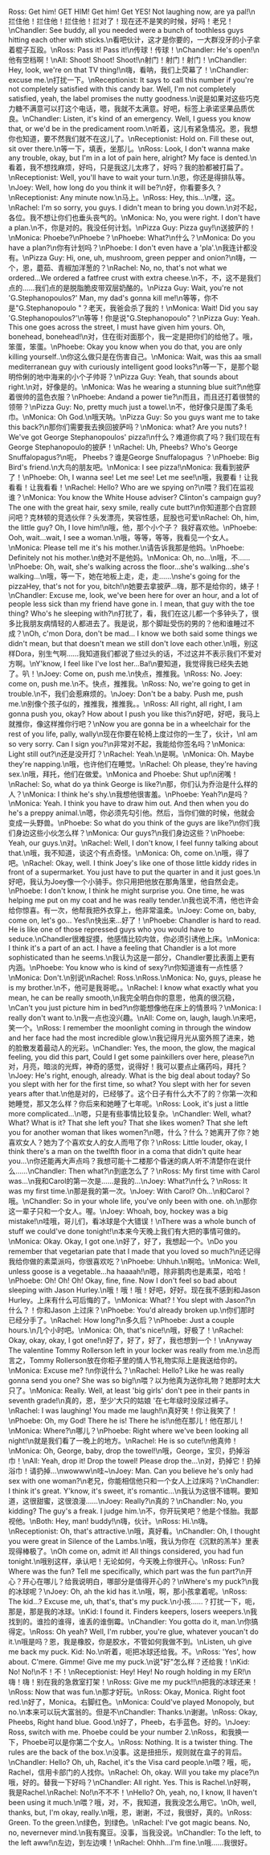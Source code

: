 Ross: Get him! GET HIM! Get him! Get YES! Not laughing now, are ya pal!\n拦住他！拦住他！拦住他！拦对了！现在还不是笑的时候，好吗！老兄！\nChandler: See buddy, all you needed were a bunch of toothless guys hitting each other with sticks.\n看吧伙计，这才是你要的，一大群没牙的小子拿着棍子互殴。\nRoss: Pass it! Pass it!\n传球！传球！\nChandler: He's open!\n他有空档啊！\nAll: Shoot! Shoot! Shoot!\n射门！射门！射门！\nChandler: Hey, look, we're on that TV thing!\n嗨，看呐，我们上荧幕了！\nChandler: excuse me.\n打扰一下。\nReceptionist: It says to call this number if you're not completely satisfied with this candy bar. Well, I'm not completely satisfied, yeah, the label promises the nutty goodness.\n说是如果对这些巧克力糖不满意可以打这个电话，嗯，我就不太满意。好吧，标签上承诺坚果品质优良。\nChandler: Listen, it's kind of an emergency. Well, I guess you know that, or we'd be in the predicament room.\n听着，这儿有紧急情况。恩，我想你也知道，要不然我们就不在这儿了。\nReceptionist: Hold on. Fill these out, sit over there.\n等一下，填表，坐那儿。\nRoss: Look, I don't wanna make any trouble, okay, but I'm in a lot of pain here, alright? My face is dented.\n看着，我不想找麻烦，好吗，只是我这儿太疼了，好吗？我的脸都被打扁了。\nReceptionist: Well, you'll have to wait your turn.\n恩，你还是得排队等。\nJoey: Well, how long do you think it will be?\n好，你看要多久？\nReceptionist: Any minute now.\n马上。\nRoss: Hey, this...\n嘿，这。\nRachel: I'm so sorry, you guys. I didn't mean to bring you down.\n对不起，各位。我不想让你们也垂头丧气的。\nMonica: No, you were right. I don't have a plan.\n不，你是对的。我没任何计划。\nPizza Guy: Pizza guy!\n送披萨的！\nMonica: Phoebe?\nPhoebe？\nPhoebe: What?\n什么？\nMonica: Do you have a plan?\n你有计划吗？\nPhoebe: I don't even have a 'pla'.\n我连计都没有。\nPizza Guy: Hi, one, uh, mushroom, green pepper and onion?\n嗨，一个，恩，蘑茹、青椒加洋葱的？\nRachel: No, no, that's not what we ordered...We ordered a fatfree crust with extra cheese.\n不，不，这不是我们点的……我们点的是脱脂脆皮带双层奶酪的。\nPizza Guy: Wait, you're not 'G.Stephanopoulos?' Man, my dad's gonna kill me!\n等等，你不是"G.Stephanopoulo "？老天，我爸会杀了我的！\nMonica: Wait! Did you say 'G.Stephanopoulos?'\n等等！你是说"G.Stephanopoulo"？\nPizza Guy: Yeah. This one goes across the street, I must have given him yours. Oh, bonehead, bonehead!\n对，住在街对面那个，我一定是把你们的给他了。哦，笨蛋，笨蛋。\nPhoebe: Okay you know when you do that, you are only killing yourself..\n你这么做只是在伤害自己。\nMonica: Wait, was this aa small mediterranean guy with curiously intelligent good looks?\n等一下，是那个聪明伶俐的地中海来的小个子帅哥？\nPizza Guy: Yeah, that sounds about right.\n对，好像是的。\nMonica: Was he wearing a stunning blue suit?\n他穿着很帅的蓝色衣服？\nPhoebe: Andand a power tie?\n而且，而且还打着很赞的领带？\nPizza Guy: No, pretty much just a towel.\n不，他好像只是围了条毛巾。\nMonica: Oh God.\n哦天呐。\nPizza Guy: So you guys want me to take this back?\n那你们需要我去换回披萨吗？\nMonica: what? Are you nuts? ! We've got George Stephanopoulos' pizza!\n什么？难道你疯了吗？我们现在有George Stephanopoulo的披萨！\nRachel: Uh, Pheebs? Who's George Snuffalopagus?\n呃， Pheebs？谁是George Snuffalopagus ？\nPhoebe: Big Bird's friend.\n大鸟的朋友吧。\nMonica: I see pizza!\nMonica: 我看到披萨了！\nPhoebe: Oh, I wanna see! Let me see! Let me see!\n哦，我要看！让我看看！让我看看！\nRachel: Hello? Who are we spying on?\n喂？我们在监视谁？\nMonica: You know the White House adviser? Clinton's campaign guy? The one with the great hair, sexy smile, really cute butt?\n你知道那个白宫顾问吧？克林顿的竞选伙伴？头发漂亮，笑容性感，屁股也可爱\nRachel: Oh, him, the little guy? Oh, I love him!\n哦，他，那个小个子？ 我好喜欢他。\nPhoebe: Ooh, wait...wait, I see a woman.\n哦，等等，等等，我看见一个女人。\nMonica: Please tell me it's his mother.\n请告诉我那是他妈。\nPhoebe: Definitely not his mother.\n绝对不是他妈。\nMonica: Oh, no...\n哦，不……\nPhoebe: Oh, wait, she's walking across the floor...she's walking...she's walking...\n哦，等一下，她在地板上走，走，走……\nshe's going for the pizzaHey, that's not for you, bitch!\n她要去拿披萨...嗨，那不是给你的，婊子！\nChandler: Excuse me, look, we've been here for over an hour, and a lot of people less sick than my friend have gone in. I mean, that guy with the toe thing? Who's he sleeping with?\n打扰了，看，我们在这儿都一个多钟头了，很多比我朋友病情轻的人都进去了。我是说，那个脚趾受伤的男的？他和谁睡过不成？\nOh, c'mon Dora, don't be mad... I know we both said some things we didn't mean, but that doesn't mean we still don't love each other.\n哦，别这样Dora，别生气啊……我知道我们都说了些过头的话，不过这并不表示我们不爱对方啊。\nY'know, I feel like I've lost her...Ba!\n要知道，我觉得我已经失去她了。叭！\nJoey: Come on, push me.\n快点，推推我。\nRoss: No. Joey: come on, push me.\n不。快点，推推我。\nRoss: No, we're going to get in trouble.\n不，我们会惹麻烦的。\nJoey: Don't be a baby. Push me, push me.\n别像个孩子似的，推推我，推推我。。\nRoss: All right, all right, I am gonna push you, okay? How about I push you like this?\n好吧，好吧，我马上就推你，像这样推你行吧？\nNow you are gonna be in a wheelchair for the rest of you life, pally, wally\n现在你要在轮椅上度过你的一生了，伙计，\nI am so very sorry. Can I sign you?\n非常对不起，我能给你签名吗？\nMonica: Light still out?\n还是没开灯？\nRachel: Yeah.\n是啊。\nMonica: Oh. Maybe they're napping.\n哦，也许他们在睡觉。\nRachel: Oh please, they're having sex.\n哦，拜托，他们在做爱。\nMonica and Phoebe: Shut up!\n闭嘴！\nRachel: So, what do ya think George is like?\n那，你们认为乔治是什么样的人？\nMonica: I think he's shy.\n我想他很害羞。\nPhoebe: Yeah?\n是吗？\nMonica: Yeah. I think you have to draw him out. And then when you do he's a preppy animal.\n嗯，你必须先勾引他。然后，当你们做的时候，他就会变成一头野兽。\nPhoebe: So what do you think of the guys are like?\n你们我们身边这些小伙怎么样？\nMonica: Our guys?\n我们身边这些？\nPhoebe: Yeah, our guys.\n对。\nRachel: Well, I don't know, I feel funny talking about that.\n哦，我不知道，谈这个有点奇怪。\nMonica: Oh, come on.\n哦，得了吧。\nRachel: Okay, well. I think Joey's like one of those little kiddy rides in front of a supermarket. You just have to put the quarter in and it just goes.\n好吧，我认为Joey像一个小骑手。你只用把他放在那角落里，他自然会走。\nPhoebe: I don't know, I think he might surprise you. One time, he was helping me put on my coat and he was really tender.\n我也说不清，他也许会给你惊喜。有一次，他帮我把外衣穿上，他非常温柔。\nJoey: Come on, baby, come on, let's go... Yes!\n快出来...好了！\nPhoebe: Chandler is hard to read. He is like one of those repressed guys who you would have to seduce.\nChandler很难捉摸，他感情比较内敛，你必须引诱他上床。\nMonica: I think it's a part of an act. I have a feeling that Chandler is a lot more sophisticated than he seems.\n我认为这是一部分，Chandler要比表面上更有内涵。\nPhoebe: You know who is kind of sexy?\n你知道谁有一点性感？\nMonica: Don't.\n别说\nRachel: Ross.\nRoss.\nMonica: No, guys, please he is my brother.\n不，他可是我哥呢。。\nRachel: I know what exactly what you mean, he can be really smooth,\n我完全明白你的意思，他真的很沉稳，\nCan't you just picture him in bed?\n你能想像他在床上的情景吗？\nMonica: I really don't want to.\n我一点也没兴趣。\nAll: Come on, laugh, laugh.\n来吧，笑一个。\nRoss: I remember the moonlight coming in through the window and her face had the most incredible glow.\n我记得月光从窗外照了进来，她的脸散发着最动人的光彩。\nChandler: Yes, the moon, the glow, the magical feeling, you did this part, Could I get some painkillers over here, please?\n对，月亮，暗淡的光辉，神奇的感觉，说得好！我可以要点止痛药吗，拜托？\nJoey: He's right, enough, already. What is the big deal about today? So you slept with her for the first time, so what? You slept with her for seven years after that.\n他是对的，已经够了。这个日子有什么大不了的？你第一次和她睡觉，那又怎么样？你后来和她睡了七年呢。\nRoss: Look, it's just a little more complicated...\n嗯，只是有些事情比较复杂。\nChandler: Well, what? What? What is it? That she left you? That she likes women? That she left you for another woman that likes women?\n嗯，什么？什么？她离开了你？她喜欢女人？她为了个喜欢女人的女人而甩了你？\nRoss: Little louder, okay, I think there's a man on the twelfth floor in a coma that didn't quite hear you...\n你还能再大声点吗？我想可能十二楼那个昏迷的病人听不清楚你在说什么……\nChandler: Then what?\n到底怎么了？\nRoss: My first time with Carol was...\n我和Carol的第一次是……是我的…\nJoey: What?\n什么？\nRoss: It was my first time.\n那是我的第一次。\nJoey: With Carol? Oh...\n和Carol？哦。\nChandler: So in your whole life, you've only been with one. oh.\n那你这一辈子只和一个女人。喔。\nJoey: Whoah, boy, hockey was a big mistake!\n哇哦，哥儿们，看冰球是个大错误！\nThere was a whole bunch of stuff we could've done tonight!\n本来今天晚上我们有大把的事情可做的。\nMonica: Okay. Okay, I got one.\n好了，好了，我想起一个。\nDo you remember that vegetarian pate that I made that you loved so much?\n还记得我给你做的素菜派吗，你很喜欢吃？\nPhoebe: Uhhuh.\n啊哈。\nMonica: Well, unless goose is a vegetable...ha haaaah!\n嗯，除非鹅肉也是素菜，哈哈！\nPhoebe: Oh! Oh! Oh! Okay, fine, fine. Now I don't feel so bad about sleeping with Jason Hurley.\n哦！哦！哦！好吧，好好。现在我不感到和Jason Hurley。上床有什么可后悔的了。\nMonica: What? ! You slept with Jason?\n什么？！你和Jason 上过床？\nPhoebe: You'd already broken up.\n你们那时已经分手了。\nRachel: How long?\n多久后？\nPhoebe: Just a couple hours.\n几个小时吧。\nMonica: Oh, that's nice!\n哦，好极了！\nRachel: Okay, okay, okay, I got one!\n好了，好了，好了，我也想到一个！\nAnyway The valentine Tommy Rollerson left in your locker was really from me.\n总而言之，Tommy Rollerson放在你柜子里的情人节礼物实际上是我送给你的。\nMonica: Excuse me? !\n你说什么？\nRachel: Hello? Like he was really gonna send you one? She was so big!\n喂？以为他真为送你礼物？她那时太大只了。\nMonica: Really. Well, at least 'big girls' don't pee in their pants in seventh grade!\n真的，恩，至少'大只的姑娘 '在七年级时没尿过裤子。\nRachel: I was laughing! You made me laugh!\n真好笑！你让我笑了！\nPhoebe: Oh, my God! There he is! There he is!\n他在那儿！他在那儿！\nMonica: Where?\n哪儿？\nPhoebe: Right where we've been looking all night!\n就是我们看了一晚上的地方。\nRachel: He is so cute!\n他真帅！\nMonica: Oh, George, baby, drop the towel!\n哦，George，宝贝，扔掉浴巾！\nAll: Yeah, drop it! Drop the towel! Please drop the...\n对，扔掉它！扔掉浴巾！请扔掉...\nwowww\n哇~\nJoey: Man. Can you believe he's only had sex with one woman?\n老兄，你能相信他只和一个女人上过床吗？\nChandler: I think it's great. Y'know, it's sweet, it's romantic...\n我认为这很不错啊。要知道，这很甜蜜，这很浪漫……\nJoey: Really?\n真的？\nChandler: No, you kidding? The guy's a freak. I judge him.\n不，你开玩笑吧？他是个怪胎。我鄙视他。\nBoth: Hey, man! buddy!\n嗨，伙计。\nRoss: Hi.\n嗨。\nReceptionist: Oh, that's attractive.\n哦，真好看。\nChandler: Oh, I thought you were great in Silence of the Lambs.\n哦，我认为你在《沉默的羔羊》里表现得棒极了。\nOh come on, admit it! All things considered, you had fun tonight.\n哦别这样，承认吧！无论如何，今天晚上你很开心。\nRoss: Fun? Where was the fun? Tell me specifically, which part was the fun part?\n开心？开心在哪儿？给我说明白，哪部分是值得开心的？\nWhere's my puck?\n我的冰球呢？\nJoey: Oh, ah the kid has it.\n哦，啊，那小孩拿着呢。\nRoss: The kid...? Excuse me, uh, that's, that's my puck.\n小孩……？打扰一下，呃，那是，那是我的冰球。\nKid: I found it. Finders keepers, losers weepers.\n我找到的。谁捡的谁得，谁丢的谁倒霉。\nChandler: You gotta do it, man.\n你搞得定。\nRoss: Oh yeah? Well, I'm rubber, you're glue, whatever youcan't do it.\n哦是吗？恩，我是橡胶，你是胶水，不管如何我做不到。\nListen, uh give me back my puck. Kid: No.\n听着，呃把冰球还给我。不。\nRoss: 'Yes', how about. C'mere. Gimme! Give me my puck.\n说"好"怎么样？还给我！\nKid: No! No!\n不！不！\nReceptionist: Hey! Hey! No rough holding in my ER!\n嗨！嗨！别在我的急救室打架！\nRoss: Give me my puck!!\n把我的冰球还来！\nRoss: Now that was fun.\n那才好玩。\nRoss: Okay, Monica. Right foot red.\n好了，Monica。右脚红色。\nMonica: Could've played Monopoly, but no.\n本来可以玩大富翁的。但是不\nChandler: Thanks.\n谢谢。\nRoss: Okay, Pheebs, Right hand blue. Good.\n好了，Pheeb，右手蓝色。好的。\nJoey: Ross, switch with me. Phoebe could be your number 2.\nRoss，和我换一下，Phoebe可以是你第二个女人。\nRoss: Nothing. It is a twister thing. The rules are the back of the box.\n没事。这是扭扭乐，规则就在盒子的背后。\nChandler: Hello? Oh, uh, Rachel, it's the Visa card people.\n喂？哦，呃， Rachel，信用卡部门的人找你。\nRachel: Oh, okay. Will you take my place?\n哦，好的。替我一下好吗？\nChandler: All right. Yes. This is Rachel.\n好啊，我是Rachel.\nRachel: No!\n不不不！\nHello? Oh, yeah, no, I know, II haven't been using it much.\n喂？哦，对，不，我知道，我我没怎么用它。\nOh, well, thanks, but, I'm okay, really.\n哦，恩，谢谢，不过，我很好，真的。\nRoss: Green. To the green.\n绿色，到绿色。\nRachel: I've got magic beans. No, no, nevernever mind.\n我有魔豆。没事，当我没说。\nChandler: To the left, to the left aww!\n左边，到左边噢！\nRachel: Ohhh...I'm fine.\n哦……我很好。
        